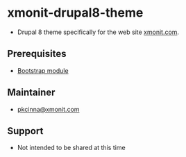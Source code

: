 # xmonit-drupal8-theme

 - Drupal 8 theme specifically for the web site [xmonit.com](https://xmonit.com).

## Prerequisites
 - [Bootstrap module](https://www.drupal.org/project/bootstrap)

## Maintainer
 - [pkcinna@xmonit.com](mailto:pkcinna@xmonit.com)

## Support
 - Not intended to be shared at this time

